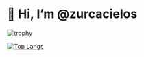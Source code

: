 # 👋 Hi, I’m @zurcacielos

[![trophy](https://github-profile-trophy.vercel.app/?username=zurcacielos&theme=flat)](https://github.com/ryo-ma/github-profile-trophy)

[![Top Langs](https://github-readme-stats.vercel.app/api/top-langs/?username=zurcacielos&langs_count=8&layout=compact)](https://github.com/anuraghazra/github-readme-stats)


